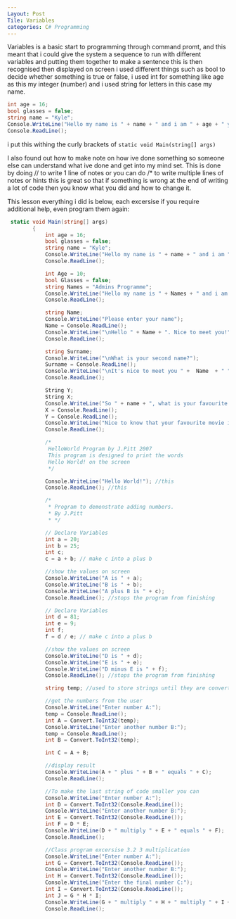 ```yaml
---
Layout: Post
Tile: Variables
categories: C# Programming
---
```


Variables is a basic start to programming through command promt, and this meant that i could give the system a sequence to run with 
different variables and putting them together to make a sentence this is then recognised then displayed on screen i used different things
such as bool to decide whether something is true or false, i used int for something like age as this my integer (number) and i used string 
for letters in this case my name.

```csharp
int age = 16;
bool glasses = false;
string name = "Kyle";
Console.WriteLine("Hello my name is " + name + " and i am " + age + " years old and it is " + glasses + " that i wear glasses.");
Console.ReadLine();
```
i put this withing the curly brackets of  ```static void Main(string[] args)```

I also found out how to make note on how ive done something so someone else can understand what ive done and get into my mind set.
This is done by doing // to write 1 line of notes or you can do /* to write multiple lines of notes or hints this is great so that if
something is wrong at the end of writing a lot of code then you know what you did and how to change it.

This lesson everything i did is below, each excersise if you require additional help, even program them again:

```csharp
 static void Main(string[] args)
        {
            int age = 16;
            bool glasses = false;
            string name = "Kyle";
            Console.WriteLine("Hello my name is " + name + " and i am " + age + " years old and it is " + glasses + " that i wear glasses.");
            Console.ReadLine();

            int Age = 10;
            bool Glasses = false;
            string Names = "Admins Programme";
            Console.WriteLine("Hello my name is " + Names + " and i am " + Age + " minutes old and it is " + Glasses + " that i wear glasses.");
            Console.ReadLine();

            string Name;
            Console.WriteLine("Please enter your name");
            Name = Console.ReadLine();
            Console.WriteLine("\nHello " + Name + ". Nice to meet you!");
            Console.ReadLine();

            string Surname;
            Console.WriteLine("\nWhat is your second name?");
            Surname = Console.ReadLine();
            Console.WriteLine("\nIt's nice to meet you " +  Name  + " " +  Surname  + ". I am Admins programme!");
            Console.ReadLine();

            String Y;
            String X;
            Console.WriteLine("So " + name + ", what is your favourite movie and how many times have you seen it?");
            X = Console.ReadLine();
            Y = Console.ReadLine();
            Console.WriteLine("Nice to know that your favourite movie is " + X + " and you have seen it " + Y + " times.");
            Console.ReadLine();

            /*
             HelloWorld Program by J.Pitt 2007
             This program is designed to print the words
             Hello World! on the screen
             */

            Console.WriteLine("Hello World!"); //this
            Console.ReadLine(); //this

            /*
             * Program to demonstrate adding numbers.
             * By J.Pitt
             * */

            // Declare Variables
            int a = 20;
            int b = 25;
            int c;
            c = a + b; // make c into a plus b

            //show the values on screen
            Console.WriteLine("A is " + a);
            Console.WriteLine("B is " + b);
            Console.WriteLine("A plus B is " + c);
            Console.ReadLine(); //stops the program from finishing

            // Declare Variables
            int d = 81;
            int e = 9;
            int f;
            f = d / e; // make c into a plus b

            //show the values on screen
            Console.WriteLine("D is " + d);
            Console.WriteLine("E is " + e);
            Console.WriteLine("D minus E is " + f);
            Console.ReadLine(); //stops the program from finishing

            string temp; //used to store strings until they are converted

            //get the numbers from the user 
            Console.WriteLine("Enter number A:");
            temp = Console.ReadLine();
            int A = Convert.ToInt32(temp);
            Console.WriteLine("Enter another number B:");
            temp = Console.ReadLine();
            int B = Convert.ToInt32(temp);

            int C = A + B;

            //display result
            Console.WriteLine(A + " plus " + B + " equals " + C);
            Console.ReadLine();

            //To make the last string of code smaller you can
            Console.WriteLine("Enter number A:");
            int D = Convert.ToInt32(Console.ReadLine());
            Console.WriteLine("Enter another number B:");
            int E = Convert.ToInt32(Console.ReadLine());
            int F = D * E;
            Console.WriteLine(D + " multiply " + E + " equals " + F);
            Console.ReadLine();

            //Class program excersise 3.2 3 multiplication
            Console.WriteLine("Enter number A:");
            int G = Convert.ToInt32(Console.ReadLine());
            Console.WriteLine("Enter another number B:");
            int H = Convert.ToInt32(Console.ReadLine());
            Console.WriteLine("Enter the final number C:");
            int I = Convert.ToInt32(Console.ReadLine());
            int J = G * H * I;
            Console.WriteLine(G + " multiply " + H + " multiply " + I + " equals " + J);
            Console.ReadLine();
